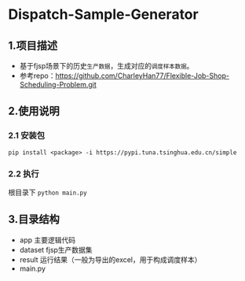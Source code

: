 # Dispatch-Sample-Generator

## 1.项目描述

- 基于fjsp场景下的历史`生产数据`，生成对应的`调度样本数据`。
- 参考repo：https://github.com/CharleyHan77/Flexible-Job-Shop-Scheduling-Problem.git

## 2.使用说明

### 2.1 安装包

`pip install <package> -i https://pypi.tuna.tsinghua.edu.cn/simple`

### 2.2 执行
根目录下
`python main.py`

## 3.目录结构
- app 主要逻辑代码
- dataset fjsp生产数据集
- result 运行结果（一般为导出的excel，用于构成调度样本）
- main.py